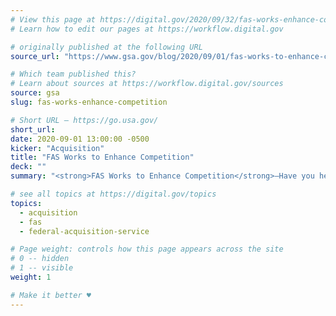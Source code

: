 ```yaml
---
# View this page at https://digital.gov/2020/09/32/fas-works-enhance-competition
# Learn how to edit our pages at https://workflow.digital.gov

# originally published at the following URL
source_url: "https://www.gsa.gov/blog/2020/09/01/fas-works-to-enhance-competition"

# Which team published this?
# Learn about sources at https://workflow.digital.gov/sources
source: gsa
slug: fas-works-enhance-competition

# Short URL — https://go.usa.gov/
short_url: 
date: 2020-09-01 13:00:00 -0500
kicker: "Acquisition"
title: "FAS Works to Enhance Competition"
deck: ""
summary: "<strong>FAS Works to Enhance Competition</strong>—Have you heard? The Federal Acquisition Service (FAS) is making exciting progress through the Federal Marketplace Strategy towards implementing new authorities and flexibilities that enhance competition in acquisition."

# see all topics at https://digital.gov/topics
topics: 
  - acquisition
  - fas
  - federal-acquisition-service

# Page weight: controls how this page appears across the site
# 0 -- hidden
# 1 -- visible
weight: 1

# Make it better ♥
---
```

